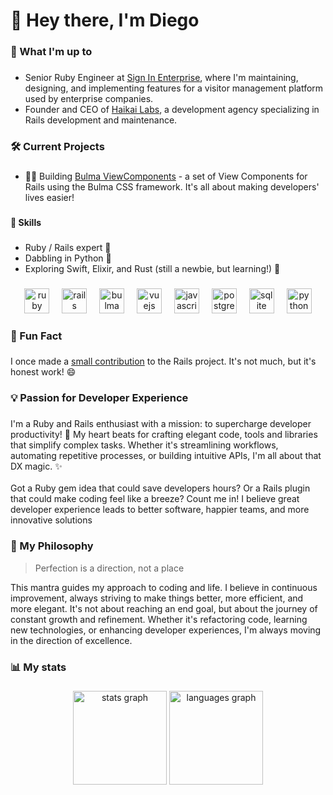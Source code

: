 <h1 align="left">👋 Hey there, I'm Diego</h1>

###

<h3 align="left">💼 What I'm up to</h3>

###

- Senior Ruby Engineer at [Sign In Enterprise](https://signinenterprise.com/), where I'm maintaining, designing, and implementing features for a visitor management platform used by enterprise companies.
- Founder and CEO of [Haikai Labs](https://haikailabs.com), a development agency specializing in Rails development and maintenance.

###

<h3 align="left">🛠️ Current Projects</h3>

###

- 👨‍💻 Building [Bulma ViewComponents](https://github.com/diegotoral/bulma_view_components) - a set of View Components for Rails using the Bulma CSS framework. It's all about making developers' lives easier!

###

<h4 align="left">🚀 Skills</h4>

###

- Ruby / Rails expert 💎
- Dabbling in Python 🐍
- Exploring Swift, Elixir, and Rust (still a newbie, but learning!) 🌱

###

<div align="center">
  <img src="https://cdn.jsdelivr.net/gh/devicons/devicon/icons/ruby/ruby-original.svg" height="40" alt="ruby logo"  />
  <img width="12" />
  <img src="https://cdn.jsdelivr.net/gh/devicons/devicon/icons/rails/rails-original-wordmark.svg" height="40" alt="rails logo"  />
  <img width="12" />
  <img src="https://cdn.jsdelivr.net/gh/devicons/devicon/icons/bulma/bulma-plain.svg" height="40" alt="bulma logo"  />
  <img width="12" />
  <img src="https://cdn.jsdelivr.net/gh/devicons/devicon/icons/vuejs/vuejs-original.svg" height="40" alt="vuejs logo"  />
  <img width="12" />
  <img src="https://cdn.jsdelivr.net/gh/devicons/devicon/icons/javascript/javascript-original.svg" height="40" alt="javascript logo"  />
  <img width="12" />
  <img src="https://cdn.jsdelivr.net/gh/devicons/devicon/icons/postgresql/postgresql-original.svg" height="40" alt="postgresql logo"  />
  <img width="12" />
  <img src="https://cdn.jsdelivr.net/gh/devicons/devicon/icons/sqlite/sqlite-original.svg" height="40" alt="sqlite logo"  />
  <img width="12" />
  <img src="https://cdn.jsdelivr.net/gh/devicons/devicon/icons/python/python-original.svg" height="40" alt="python logo"  />
</div>

###

<h3 align="left">🌟 Fun Fact</h3>

###

I once made a [small contribution](https://github.com/rails/rails/pull/42030) to the Rails project. It's not much, but it's honest work! 😄

###

<h3 align="left">💡 Passion for Developer Experience</h3>

###

<p align="left">I'm a Ruby and Rails enthusiast with a mission: to supercharge developer productivity! 🚀 My heart beats for crafting elegant code, tools and libraries that simplify complex tasks. Whether it's streamlining workflows, automating repetitive processes, or building intuitive APIs, I'm all about that DX magic. ✨<br><br>Got a Ruby gem idea that could save developers hours? Or a Rails plugin that could make coding feel like a breeze? Count me in! I believe great developer experience leads to better software, happier teams, and more innovative solutions</p>

<h3 align="left">🧭 My Philosophy</h3>

> Perfection is a direction, not a place

This mantra guides my approach to coding and life. I believe in continuous improvement, always striving to make things better, more efficient, and more elegant. It's not about reaching an end goal, but about the journey of constant growth and refinement. Whether it's refactoring code, learning new technologies, or enhancing developer experiences, I'm always moving in the direction of excellence.

###

<h3 align="left">📊 My stats</h3>

###

<div align="center">
  <img src="https://github-readme-stats.vercel.app/api?username=diegotoral&hide_title=false&hide_rank=false&show_icons=true&include_all_commits=true&count_private=true&disable_animations=false&theme=dracula&locale=en&hide_border=false&order=1" height="150" alt="stats graph"  />
  <img src="https://github-readme-stats.vercel.app/api/top-langs?username=diegotoral&locale=en&hide_title=false&layout=compact&card_width=320&langs_count=5&theme=dracula&hide_border=false&order=2" height="150" alt="languages graph"  />
</div>

###

